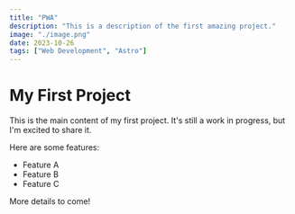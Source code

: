 ```yaml
---
title: "PWA"
description: "This is a description of the first amazing project."
image: "./image.png"
date: 2023-10-26
tags: ["Web Development", "Astro"]
---
```


# My First Project

This is the main content of my first project. It's still a work in progress, but I'm excited to share it.

Here are some features:

- Feature A
- Feature B
- Feature C

More details to come!

